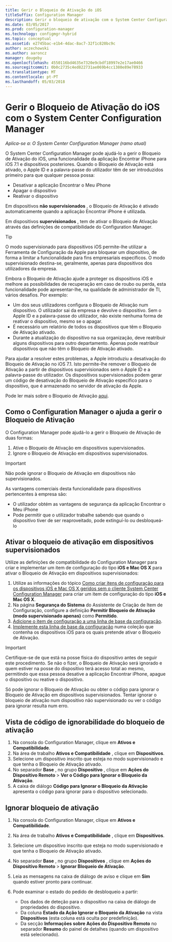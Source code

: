```yaml
---
title: Gerir o Bloqueio de Ativação do iOS
titleSuffix: Configuration Manager
description: Gerir o bloqueio de ativação com o System Center Configuration Manager iOS.
ms.date: 03/05/2017
ms.prod: configuration-manager
ms.technology: configmgr-hybrid
ms.topic: conceptual
ms.assetid: e2745bac-e1b4-4dac-8ac7-32f1c820bc9c
author: aczechowski
ms.author: aaroncz
manager: dougeby
ms.openlocfilehash: 4550116bd4635e7320e9cbdf18997e2e17ae0466
ms.sourcegitcommit: 0b0c2735c4ed822731ae069b4cc1380e89e78933
ms.translationtype: MT
ms.contentlocale: pt-PT
ms.lasthandoff: 05/03/2018
---
```

# <a name="manage-ios-activation-lock-with-system-center-configuration-manager"></a>Gerir o Bloqueio de Ativação do iOS com o System Center Configuration Manager

*Aplica-se a: O System Center Configuration Manager (ramo atual)*


O System Center Configuration Manager pode ajudá-lo a gerir o Bloqueio de Ativação do iOS, uma funcionalidade da aplicação Encontrar iPhone para iOS 7.1 e dispositivos posteriores. Quando o Bloqueio de Ativação está ativado, o Apple ID e a palavra-passe do utilizador têm de ser introduzidos primeiro para que qualquer pessoa possa:

- Desativar a aplicação Encontrar o Meu iPhone
- Apagar o dispositivo
- Reativar o dispositivo

Em dispositivos **não supervisionados** , o Bloqueio de Ativação é ativado automaticamente quando a aplicação Encontrar iPhone é utilizada.

Em dispositivos **supervisionados** , tem de ativar o Bloqueio de Ativação através das definições de compatibilidade do Configuration Manager.

> [!TIP]
> O modo supervisionado para dispositivos iOS permite-lhe utilizar a Ferramenta de Configuração da Apple para bloquear um dispositivo, de forma a limitar a funcionalidade para fins empresariais específicos. O modo supervisionado destina-se, geralmente, apenas para dispositivos dos utilizadores da empresa.

Embora o Bloqueio de Ativação ajude a proteger os dispositivos iOS e melhore as possibilidades de recuperação em caso de roubo ou perda, esta funcionalidade pode apresentar-lhe, na qualidade de administrador de TI, vários desafios. Por exemplo:

- Um dos seus utilizadores configura o Bloqueio de Ativação num dispositivo. O utilizador sai da empresa e devolve o dispositivo. Sem o Apple ID e a palavra-passe do utilizador, não existe nenhuma forma de reativar o dispositivo, mesmo se o apagar.
- É necessário um relatório de todos os dispositivos que têm o Bloqueio de Ativação ativado.
- Durante a atualização do dispositivo na sua organização, deve reatribuir alguns dispositivos para outro departamento. Apenas pode reatribuir dispositivos que não têm o Bloqueio de Ativação ativado.


Para ajudar a resolver estes problemas, a Apple introduziu a desativação do Bloqueio de Ativação no iOS 7.1. Isto permite-lhe remover o Bloqueio de Ativação a partir de dispositivos supervisionados sem o Apple ID e a palavra-passe do utilizador. Os dispositivos supervisionados podem gerar um código de desativação do Bloqueio de Ativação específico para o dispositivo, que é armazenado no servidor de ativação da Apple.

Pode ler mais sobre o Bloqueio de Ativação [aqui](https://support.apple.com/HT201365).

## <a name="how-configuration-manager-helps-you-manage-activation-lock"></a>Como o Configuration Manager o ajuda a gerir o Bloqueio de Ativação

O Configuration Manager pode ajudá-lo a gerir o Bloqueio de Ativação de duas formas:

1. Ative o Bloqueio de Ativação em dispositivos supervisionados.
2. Ignore o Bloqueio de Ativação em dispositivos supervisionados.

> [!IMPORTANT]
> Não pode ignorar o Bloqueio de Ativação em dispositivos não supervisionados.

As vantagens comerciais desta funcionalidade para dispositivos pertencentes à empresa são:



- O utilizador obtém as vantagens de segurança da aplicação Encontrar o Meu iPhone
- Pode permitir que o utilizador trabalhe sabendo que quando o dispositivo tiver de ser reaproveitado, pode extinguí-lo ou desbloqueá-lo


## <a name="enable-activation-lock-on-supervised-devices"></a>Ativar o bloqueio de ativação em dispositivos supervisionados

Utilize as definições de compatibilidade do Configuration Manager para criar e implementar um item de configuração do tipo **iOS e Mac OS X** para ativar o Bloqueio de Ativação em dispositivos supervisionados:

1. Utilize as informações do tópico [Como criar itens de configuração para os dispositivos iOS e Mac OS X geridos sem o cliente System Center Configuration Manager](/sccm/compliance/deploy-use/create-configuration-items-for-ios-and-mac-os-x-devices-managed-without-the-client) para criar um item de configuração do tipo **iOS e Mac OS X**.
2. Na página **Segurança do Sistema** do Assistente de Criação de Item de Configuração, configure a definição **Permitir Bloqueio de Ativação (modo supervisionado apenas)** como **Permitido**.
3. [Adicione o item de configuração a uma linha de base da configuração](/sccm/compliance/deploy-use/create-configuration-baselines).
4. [Implemente esta linha de base da configuração](/sccm/compliance/deploy-use/deploy-configuration-baselines) numa coleção que contenha os dispositivos iOS para os quais pretende ativar o Bloqueio de Ativação.

> [!IMPORTANT]
> Certifique-se de que está na posse física do dispositivo antes de seguir este procedimento. Se não o fizer, o Bloqueio de Ativação será ignorado e quem estiver na posse do dispositivo terá acesso total ao mesmo, permitindo que essa pessoa desative a aplicação Encontrar iPhone, apague o dispositivo ou reative o dispositivo.

Só pode ignorar o Bloqueio de Ativação ou obter o código para ignorar o Bloqueio de Ativação em dispositivos supervisionados. Tentar ignorar o bloqueio de ativação num dispositivo não supervisionado ou ver o código para ignorar resulta num erro.



## <a name="view-the-activation-lock-bypass-code"></a>Vista de código de ignorabilidade do bloqueio de ativação

1. Na consola do Configuration Manager, clique em **Ativos e Compatibilidade**.
2. Na área de trabalho **Ativos e Compatibilidade** , clique em **Dispositivos**.
3. Selecione um dispositivo inscrito que esteja no modo supervisionado e que tenha o Bloqueio de Ativação ativado.
4. No separador **Base** , no grupo **Dispositivo** , clique em **Ações do Dispositivo Remoto** > **Ver o Código para Ignorar o Bloqueio da Ativação**.
5. A caixa de diálogo **Código para Ignorar o Bloqueio da Ativação** apresenta o código para ignorar para o dispositivo selecionado.

## <a name="bypass-activation-lock"></a>Ignorar bloqueio de ativação

1. Na consola do Configuration Manager, clique em **Ativos e Compatibilidade**.
2. Na área de trabalho **Ativos e Compatibilidade** , clique em **Dispositivos**.
3. Selecione um dispositivo inscrito que esteja no modo supervisionado e que tenha o Bloqueio de Ativação ativado.
3. No separador **Base** , no grupo **Dispositivos** , clique em **Ações do Dispositivo Remoto** > **Ignorar Bloqueio de Ativação**.
5. Leia as mensagens na caixa de diálogo de aviso e clique em **Sim** quando estiver pronto para continuar.
6. Pode examinar o estado do pedido de desbloqueio a partir:

    - Dos dados de deteção para o dispositivo na caixa de diálogo de propriedades do dispositivo.
    - Da coluna **Estado da Ação Ignorar o Bloqueio da Ativação** na vista **Dispositivos** (esta coluna está oculta por predefinição).
    - Da secção **Informações sobre Ações do Dispositivo Remoto** no separador **Resumo** do painel de detalhes (quando um dispositivo está selecionado).

